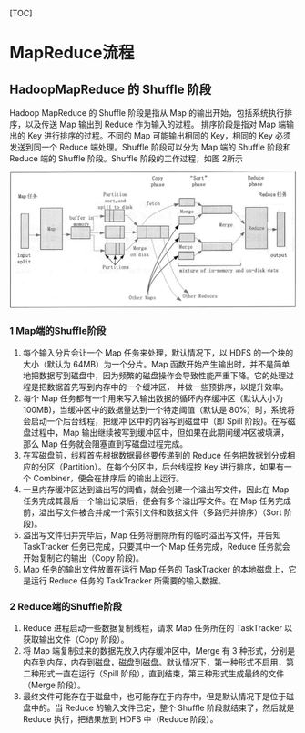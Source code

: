 [TOC]

# MapReduce流程











## HadoopMapReduce 的 Shuffle 阶段

Hadoop MapReduce 的 Shuffle 阶段是指从 Map 的输出开始，包括系统执行排序，以及传送 Map 输出到 Reduce 作为输入的过程。
排序阶段是指对 Map 端输出的 Key 进行排序的过程。不同的 Map 可能输出相同的 Key，相同的 Key 必须发送到同一个 Reduce 端处理。Shuffle 阶段可以分为 Map 端的 Shuffle 阶段和 Reduce 端的 Shuffle 阶段。Shuffle 阶段的工作过程，如图 2所示

![1597210031120](../picture/1597210031120.png)

### 1 Map端的Shuffle阶段

1. 每个输入分片会让一个 Map 任务来处理，默认情况下，以 HDFS 的一个块的大小（默认为 64MB）为一个分片。Map 函数开始产生输出时，并不是简单地把数据写到磁盘中，因为频繁的磁盘操作会导致性能严重下降。它的处理过程是把数据首先写到内存中的一个缓冲区， 并做一些预排序，以提升效率。
2. 每个 Map 任务都有一个用来写入输出数据的循环内存缓冲区（默认大小为 100MB)，当缓冲区中的数据量达到一个特定阈值（默认是 80%）时，系统将会启动一个后台线程，把缓冲 区中的内容写到磁盘中（即 Spill 阶段)。在写磁盘过程中，Map 输出继续被写到缓冲区中，但如果在此期间缓冲区被填满，那么 Map 任务就会阻塞直到写磁盘过程完成。
3. 在写磁盘前，线程首先根据数据最终要传递到的 Reduce 任务把数据划分成相应的分区（Partition）。在每个分区中，后台线程按 Key 进行排序，如果有一个 Combiner，便会在排序后 的输出上运行。
4. 一旦内存缓冲区达到溢出写的阈值，就会创建一个溢出写文件，因此在 Map 任务完成其最后一个输出记录后，便会有多个溢出写文件。在 Map 任务完成前，溢出写文件被合并成一个索引文件和数据文件（多路归并排序）（Sort 阶段)。
5. 溢出写文件归并完毕后，Map 任务将删除所有的临时溢出写文件，并告知 TaskTracker 任务已完成，只要其中一个 Map 任务完成，Reduce 任务就会开始复制它的输出（Copy 阶段)。
6. Map 任务的输出文件放置在运行 Map 任务的 TaskTracker 的本地磁盘上，它是运行 Reduce 任务的 TaskTracker 所需要的输入数据。

### 2 Reduce端的Shuffle阶段

1. Reduce 进程启动一些数据复制线程，请求 Map 任务所在的 TaskTracker 以获取输出文件（Copy 阶段）。
2. 将 Map 端复制过来的数据先放入内存缓冲区中，Merge 有 3 种形式，分别是内存到内存，内存到磁盘，磁盘到磁盘。默认情况下，第一种形式不启用，第二种形式一直在运行（Spill 阶段），直到结束，第三种形式生成最终的文件（Merge 阶段）。
3. 最终文件可能存在于磁盘中，也可能存在于内存中，但是默认情况下是位于磁盘中的。当 Reduce 的输入文件已定，整个 Shuffle 阶段就结束了，然后就是 Reduce 执行，把结果放到 HDFS 中（Reduce 阶段）。





 





